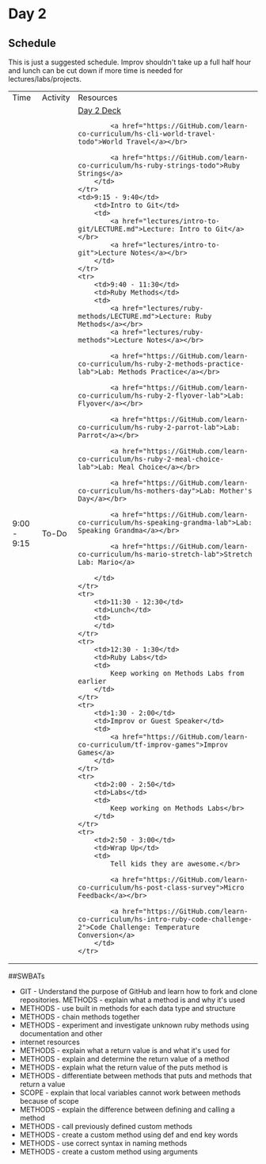 # Day 2

## Schedule

This is just a suggested schedule. Improv shouldn't take up a full half hour and lunch can be cut down if more time is needed for lectures/labs/projects.

<table>
    <tr>
        <td>Time</td>
        <td>Activity</td>
        <td>Resources</td>
    </tr>
    <tr>
        <td>9:00 - 9:15</td>
        <td>To-Do</td>
        <td>
            <a href="https://docs.google.com/presentation/d/12UUR25OZ7OX5KROlIlgoiykaq7Za-9Ztn-BsXjtxCdA/edit#slide=id.p">Day 2 Deck</a></br>

            <a href="https://GitHub.com/learn-co-curriculum/hs-cli-world-travel-todo">World Travel</a></br>

            <a href="https://GitHub.com/learn-co-curriculum/hs-ruby-strings-todo">Ruby Strings</a>
        </td>
    </tr>
    <td>9:15 - 9:40</td>
        <td>Intro to Git</td>
        <td>
            <a href="lectures/intro-to-git/LECTURE.md">Lecture: Intro to Git</a></br>
            <a href="lectures/intro-to-git">Lecture Notes</a></br>
        </td>
    </tr>
    <tr>
        <td>9:40 - 11:30</td>
        <td>Ruby Methods</td>
        <td>
            <a href="lectures/ruby-methods/LECTURE.md">Lecture: Ruby Methods</a></br>
            <a href="lectures/ruby-methods">Lecture Notes</a></br>

            <a href="https://GitHub.com/learn-co-curriculum/hs-ruby-2-methods-practice-lab">Lab: Methods Practice</a></br>

            <a href="https://GitHub.com/learn-co-curriculum/hs-ruby-2-flyover-lab">Lab: Flyover</a></br>

            <a href="https://GitHub.com/learn-co-curriculum/hs-ruby-2-parrot-lab">Lab: Parrot</a></br>

            <a href="https://GitHub.com/learn-co-curriculum/hs-ruby-2-meal-choice-lab">Lab: Meal Choice</a></br>
            
            <a href="https://GitHub.com/learn-co-curriculum/hs-mothers-day">Lab: Mother's Day</a></br>

            <a href="https://GitHub.com/learn-co-curriculum/hs-speaking-grandma-lab">Lab: Speaking Grandma</a></br>

            <a href="https://GitHub.com/learn-co-curriculum/hs-mario-stretch-lab">Stretch Lab: Mario</a>

        </td>
    </tr>
    <tr>
        <td>11:30 - 12:30</td>
        <td>Lunch</td>
        <td>
        </td>
    </tr>
    <tr>
        <td>12:30 - 1:30</td>
        <td>Ruby Labs</td>
        <td>
            Keep working on Methods Labs from earlier
        </td>
    </tr>
    <tr>
        <td>1:30 - 2:00</td>
        <td>Improv or Guest Speaker</td>
        <td>
            <a href="https://GitHub.com/learn-co-curriculum/tf-improv-games">Improv Games</a>
        </td>
    </tr>
    <tr>
        <td>2:00 - 2:50</td>
        <td>Labs</td>
        <td>
            Keep working on Methods Labs</br>
        </td>
    </tr>
    <tr>
        <td>2:50 - 3:00</td>
        <td>Wrap Up</td>
        <td>
            Tell kids they are awesome.</br>

            <a href="https://GitHub.com/learn-co-curriculum/hs-post-class-survey">Micro Feedback</a></br>

            <a href="https://GitHub.com/learn-co-curriculum/hs-intro-ruby-code-challenge-2">Code Challenge: Temperature Conversion</a>
        </td>
    </tr>
</table>


##SWBATs
+ GIT - Understand the purpose of GitHub and learn how to fork and clone repositories.
 METHODS - explain what a method is and why it's used
+ METHODS - use built in methods for each data type and structure
+ METHODS - chain methods together
+ METHODS - experiment and investigate unknown ruby methods using documentation and other 
+ internet resources
+ METHODS - explain what a return value is and what it's used for
+ METHODS - explain and determine the return value of a method
+ METHODS - explain what the return value of the puts method is
+ METHODS - differentiate between methods that puts and methods that return a value
+ SCOPE - explain that local variables cannot work between methods because of scope
+ METHODS - explain the difference between defining and calling a method
+ METHODS - call previously defined custom methods
+ METHODS - create a custom method using def and end key words
+ METHODS - use correct syntax in naming methods
+ METHODS - create a custom method using arguments
